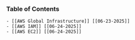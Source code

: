 ### Table of Contents
	- [[AWS Global Infrastructure]] [[06-23-2025]]
	- [[AWS IAM]] [[06-24-2025]]
	- [[AWS EC2]] [[06-24-2025]]